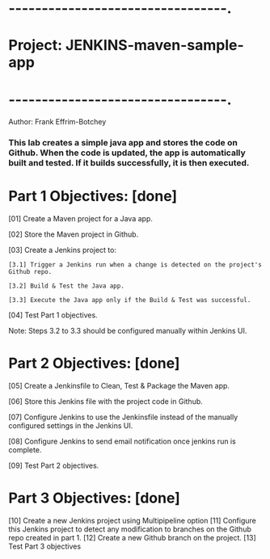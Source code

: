 # ---------------------------------.
# Project: JENKINS-maven-sample-app
# ---------------------------------.
Author: Frank Effrim-Botchey
### This lab creates a simple java app and stores the code on Github.  When the code is updated, the app is automatically built and tested.  If it builds successfully, it is then executed.

# Part 1 Objectives: [done]
[01] Create a Maven project for a Java app.

[02] Store the Maven project in Github.

[03] Create a Jenkins project to:

    [3.1] Trigger a Jenkins run when a change is detected on the project's Github repo.

    [3.2] Build & Test the Java app.

    [3.3] Execute the Java app only if the Build & Test was successful.

[04] Test Part 1 objectives.

Note: Steps 3.2 to 3.3 should be configured manually within Jenkins UI.
    
# Part 2 Objectives: [done]
[05] Create a Jenkinsfile to Clean, Test & Package the Maven app.

[06] Store this Jenkins file with the project code in Github.

[07] Configure Jenkins to use the Jenkinsfile instead of the manually configured settings in the Jenkins UI.

[08] Configure Jenkins to send email notification once jenkins run is complete.

[09] Test Part 2 objectives.

# Part 3 Objectives: [done]
[10] Create a new Jenkins project using Multipipeline option
[11] Configure this Jenkins project to detect any modification to branches on the Github repo created in part 1.
[12] Create a new Github branch on the project.
[13] Test Part 3 objectives
